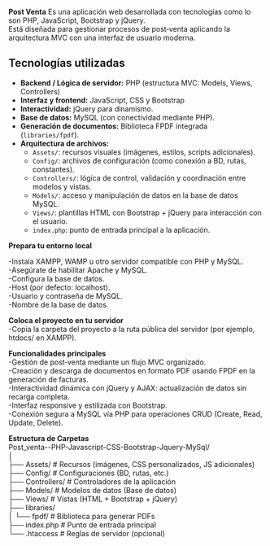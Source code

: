 **Post Venta** 
Es una aplicación web desarrollada con tecnologías como lo son PHP, JavaScript, Bootstrap y jQuery.  
Está diseñada para gestionar procesos de post‑venta aplicando la arquitectura MVC con una interfaz de usuario moderna.  

##  Tecnologías utilizadas  
- **Backend / Lógica de servidor:** PHP (estructura MVC: Models, Views, Controllers)    
- **Interfaz y frontend:** JavaScript, CSS y Bootstrap   
- **Interactividad:** jQuery para dinamismo.  
- **Base de datos:** MySQL (con conectividad mediante PHP).  
- **Generación de documentos:** Biblioteca FPDF integrada (`libraries/fpdf`).  
- **Arquitectura de archivos:**    
  - `Assets/`: recursos visuales (imágenes, estilos, scripts adicionales).  
  - `Config/`: archivos de configuración (como conexión a BD, rutas, constantes).  
  - `Controllers/`: lógica de control, validación y coordinación entre modelos y vistas.  
  - `Models/`: acceso y manipulación de datos en la base de datos MySQL.  
  - `Views/`: plantillas HTML con Bootstrap + jQuery para interacción con el usuario.  
  - `index.php`: punto de entrada principal a la aplicación.  
 
**Prepara tu entorno local**  
  
-Instala XAMPP, WAMP u otro servidor compatible con PHP y MySQL.  
-Asegúrate de habilitar Apache y MySQL.  
-Configura la base de datos.  
-Host (por defecto: localhost).  
-Usuario y contraseña de MySQL.  
-Nombre de la base de datos.  

**Coloca el proyecto en tu servidor**  
-Copia la carpeta del proyecto a la ruta pública del servidor (por ejemplo, htdocs/ en XAMPP).  

**Funcionalidades principales**  
-Gestión de post‑venta mediante un flujo MVC organizado.  
-Creación y descarga de documentos en formato PDF usando FPDF en la generación de facturas.  
-Interactividad dinámica con jQuery y AJAX: actualización de datos sin recarga completa.  
-Interfaz responsive y estilizada con Bootstrap.  
-Conexión segura a MySQL vía PHP para operaciones CRUD (Create, Read, Update, Delete).  

**Estructura de Carpetas**  
Post_venta--PHP-Javascript-CSS-Bootstrap-Jquery-MySql/  
│  
├── Assets/              # Recursos (imágenes, CSS personalizados, JS adicionales)  
├── Config/              # Configuraciones (BD, rutas, etc.)  
├── Controllers/         # Controladores de la aplicación  
├── Models/              # Modelos de datos (Base de datos)  
├── Views/               # Vistas (HTML + Bootstrap + jQuery)  
├── libraries/  
│   └── fpdf/            # Biblioteca para generar PDFs  
├── index.php            # Punto de entrada principal  
└── .htaccess            # Reglas de servidor (opcional)  
